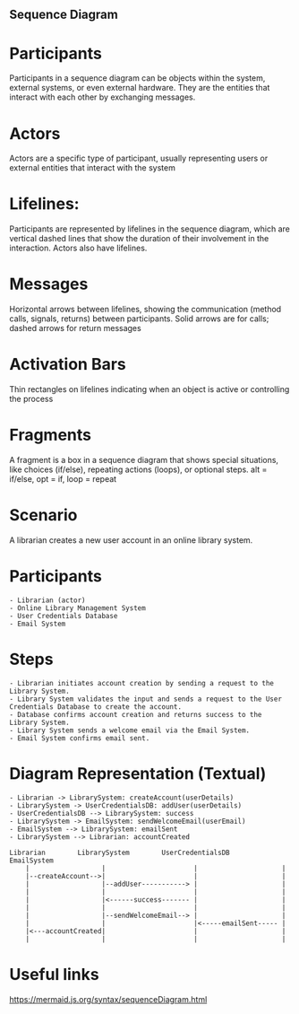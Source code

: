 ## Sequence Diagram

# Participants

Participants in a sequence diagram can be objects within the system, external systems, or even external hardware. They are the entities that interact with each other by exchanging messages.

# Actors

Actors are a specific type of participant, usually representing users or external entities that interact with the system

# Lifelines:

Participants are represented by lifelines in the sequence diagram, which are vertical dashed lines that show the duration of their involvement in the interaction. Actors also have lifelines.

# Messages

Horizontal arrows between lifelines, showing the communication (method calls, signals, returns) between participants. Solid arrows are for calls; dashed arrows for return messages

# Activation Bars

Thin rectangles on lifelines indicating when an object is active or controlling the process

# Fragments

A fragment is a box in a sequence diagram that shows special situations, like choices (if/else), repeating actions (loops), or optional steps.
alt = if/else, opt = if, loop = repeat

# Scenario

A librarian creates a new user account in an online library system.

# Participants

    - Librarian (actor)
    - Online Library Management System
    - User Credentials Database
    - Email System

# Steps

    - Librarian initiates account creation by sending a request to the Library System.
    - Library System validates the input and sends a request to the User Credentials Database to create the account.
    - Database confirms account creation and returns success to the Library System.
    - Library System sends a welcome email via the Email System.
    - Email System confirms email sent.

# Diagram Representation (Textual)

    - Librarian -> LibrarySystem: createAccount(userDetails)
    - LibrarySystem -> UserCredentialsDB: addUser(userDetails)
    - UserCredentialsDB --> LibrarySystem: success
    - LibrarySystem -> EmailSystem: sendWelcomeEmail(userEmail)
    - EmailSystem --> LibrarySystem: emailSent
    - LibrarySystem --> Librarian: accountCreated

```
Librarian        LibrarySystem        UserCredentialsDB        EmailSystem
    |                  |                      |                     |
    |--createAccount-->|                      |                     |
    |                  |--addUser-----------> |                     |
    |                  |                      |                     |
    |                  |<------success------- |                     |
    |                  |                      |                     |
    |                  |--sendWelcomeEmail--> |                     |
    |                  |                      |<-----emailSent----- |
    |<---accountCreated|                      |                     |
    |                  |                      |                     |

```

# Useful links

https://mermaid.js.org/syntax/sequenceDiagram.html
